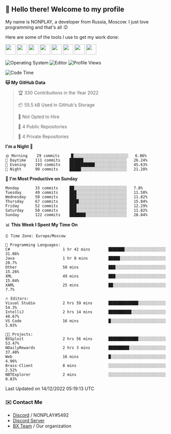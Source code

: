 ## :wave: Hello there! Welcome to my profile

My name is NONPLAY, a developer from Russia, Moscow. I just love programming and that's all :D

Here are some of the tools I use to get my work done:

<kbd><img height="32" src="https://img.icons8.com/color/2x/visual-studio-code-2019.png"></kbd>
<kbd><img height="32" src="https://img.icons8.com/color/2x/linux.png"></kbd>
<kbd><img height="32" src="https://img.icons8.com/fluent/2x/console.png"></kbd>
<kbd><img height="32" src="https://img.icons8.com/color/2x/open-source.png"></kbd>
<kbd><img height="32" src="https://img.icons8.com/color/2x/git.png"></kbd>
<kbd><img height="32" src="https://img.icons8.com/color/2x/nginx.png"></kbd>
<a href="?#gh-light-mode-only"><kbd><img height="32" src="https://img.icons8.com/metro/2x/mysql.png"></kbd></a>
<a href="?#gh-dark-mode-only"><kbd><img height="32" src="https://img.icons8.com/FFFFFF/metro/2x/mysql.png"></kbd></a>

![Operating System](https://img.shields.io/badge/OS-Windows%2010%20Pro-informational?style=for-the-badge&logo=Windows&logoColor=white&color=007ec6)
![Editor](https://img.shields.io/badge/Editor-VS%20Code-informational?style=for-the-badge&logo=Visual%20Studio%20Code&logoColor=white&color=007ec6)
![Profile Views](https://komarev.com/ghpvc/?username=NONPLAYT&color=blue&style=for-the-badge)

<!--START_SECTION:waka-->
![Code Time](http://img.shields.io/badge/Code%20Time-19%20hrs%2014%20mins-blue)

**🐱 My GitHub Data** 

> 🏆 330 Contributions in the Year 2022
 > 
> 📦 55.5 kB Used in GitHub's Storage 
 > 
> 🚫 Not Opted to Hire
 > 
> 📜 4 Public Repositories 
 > 
> 🔑 4 Private Repositories  
 > 
**I'm a Night 🦉** 

```text
🌞 Morning    29 commits     █░░░░░░░░░░░░░░░░░░░░░░░░   6.86% 
🌆 Daytime    111 commits    ██████░░░░░░░░░░░░░░░░░░░   26.24% 
🌃 Evening    193 commits    ███████████░░░░░░░░░░░░░░   45.63% 
🌙 Night      90 commits     █████░░░░░░░░░░░░░░░░░░░░   21.28%

```
📅 **I'm Most Productive on Sunday** 

```text
Monday       33 commits     ██░░░░░░░░░░░░░░░░░░░░░░░   7.8% 
Tuesday      49 commits     ███░░░░░░░░░░░░░░░░░░░░░░   11.58% 
Wednesday    50 commits     ███░░░░░░░░░░░░░░░░░░░░░░   11.82% 
Thursday     67 commits     ████░░░░░░░░░░░░░░░░░░░░░   15.84% 
Friday       52 commits     ███░░░░░░░░░░░░░░░░░░░░░░   12.29% 
Saturday     50 commits     ███░░░░░░░░░░░░░░░░░░░░░░   11.82% 
Sunday       122 commits    ███████░░░░░░░░░░░░░░░░░░   28.84%

```


📊 **This Week I Spent My Time On** 

```text
⌚︎ Time Zone: Europe/Moscow

💬 Programming Languages: 
C#                       1 hr 42 mins        ███████░░░░░░░░░░░░░░░░░░   31.06% 
Java                     1 hr 8 mins         █████░░░░░░░░░░░░░░░░░░░░   20.7% 
Other                    50 mins             ███░░░░░░░░░░░░░░░░░░░░░░   15.26% 
XML                      49 mins             ███░░░░░░░░░░░░░░░░░░░░░░   15.04% 
XAML                     25 mins             ██░░░░░░░░░░░░░░░░░░░░░░░   7.7%

🔥 Editors: 
Visual Studio            2 hrs 59 mins       █████████████░░░░░░░░░░░░   54.3% 
IntelliJ                 2 hrs 14 mins       ██████████░░░░░░░░░░░░░░░   40.67% 
VS Code                  16 mins             █░░░░░░░░░░░░░░░░░░░░░░░░   5.03%

🐱‍💻 Projects: 
BXSploit                 2 hrs 56 mins       █████████████░░░░░░░░░░░░   53.47% 
NDailyRewards            2 hrs 3 mins        █████████░░░░░░░░░░░░░░░░   37.48% 
Web                      16 mins             █░░░░░░░░░░░░░░░░░░░░░░░░   4.96% 
Brass-Client             8 mins              ░░░░░░░░░░░░░░░░░░░░░░░░░   2.52% 
NBTExplorer              2 mins              ░░░░░░░░░░░░░░░░░░░░░░░░░   0.83%

```


 Last Updated on 14/12/2022 05:19:13 UTC
<!--END_SECTION:waka-->

### ✉️ Contact Me

- [Discord](https://discord.com/users/597087584090587177) / NONPLAY#5492
- [Discord Server](https://discord.gg/p7cxhw7E2M)
- [BX Team](https://github.com/BX-Team) / Our organization